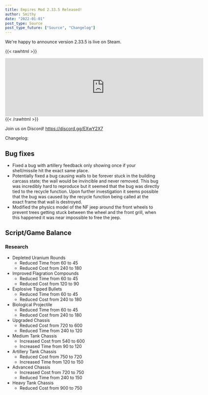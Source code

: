 ```yaml
---
title: Empires Mod 2.33.5 Released!
author: Smithy
date: "2022-01-01"
post_type: Source
post_type_future: ["Source", "Changelog"]
---
```



We're happy to announce version 2.33.5 is live on Steam.

{{< rawhtml >}}
<iframe src="https://store.steampowered.com/widget/17740/" frameborder="0" width="646" height="190"></iframe>
{{< /rawhtml >}}

Join us on Discord! https://discord.gg/EXwY2X7

Changelog:

## Bug fixes
- Fixed a bug with artillery feedback only showing once if your shell/missile hit the exact same place.
- Potentially fixed a bug causing walls to be forever stuck in the building carcass state; the wall would be invincible and never removed. This bug was incredibly hard to reproduce but it seemed that the bug was directly tied to the recycle function. Upon further investigation it seems possible that the bug was caused by the recycle function being called at the exact frame that wall is destroyed.
- Modified the physics model of the NF jeep around the front wheels to prevent trees getting stuck between the wheel and the front grill, when this happened it was near impossible to free the jeep.


## Script/Game Balance

### Research
- Depleted Uranium Rounds
	- Reduced Time from 60 to 45
	- Reduced Cost from 240 to 180
- Improved Flagration Compounds
	- Reduced Time from 60 to 45
	- Reduced Cost from 120 to 90
- Explosive Tipped Bullets
	- Reduced Time from 60 to 45
	- Reduced Cost from 240 to 180
- Biological Projectile
	- Reduced Time from 60 to 45
	- Reduced Cost from 240 to 180
- Upgraded Chassis
	- Reduced Cost from 720 to 600
	- Reduced Time from 240 to 120
- Medium Tank Chassis
	- Increased Cost from 540 to 600
	- Increased Time from 90 to 120
- Artillery Tank Chassis
	- Reduced Cost from 750 to 720
	- Increased Time from 120 to 150
- Advanced Chassis
	- Increased Cost from 720 to 750
	- Reduced Time from 240 to 150
- Heavy Tank Chassis
	- Reduced Cost from 900 to 750


